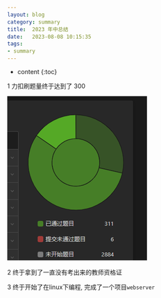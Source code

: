 ```yaml
---
layout: blog
category: summary
title:  2023 年中总结
date:   2023-08-08 10:15:35
tags:
- summary
---
```


* content
{:toc}


1 力扣刷题量终于达到了 300

![](assets/20230808101712.png)

2 终于拿到了一直没有考出来的教师资格证

3 终于开始了在linux下编程, 完成了一个项目`webserver`
